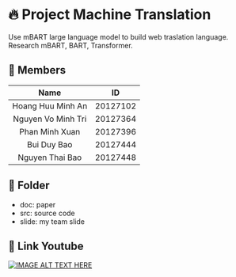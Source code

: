 # 🔥 Project Machine Translation

Use mBART large language model to build web traslation language.
Research mBART, BART, Transformer.

## 🤝 Members
|Name               |ID       |
|:-----------------:|:-------:|
|Hoang Huu Minh An  | 20127102|
|Nguyen Vo Minh Tri | 20127364|
|Phan Minh Xuan     | 20127396|
|Bui Duy Bao        | 20127444|
|Nguyen Thai Bao    | 20127448|

## 📁 Folder
- doc: paper
- src: source code
- slide: my team slide

## 🔗 Link Youtube
[![IMAGE ALT TEXT HERE](https://img.youtube.com/vi/IOQuqDRvsbI/0.jpg)](https://www.youtube.com/watch?v=IOQuqDRvsbI)
 